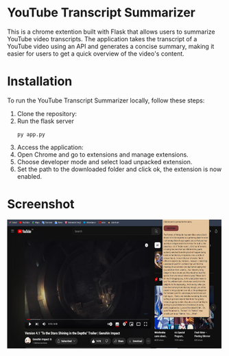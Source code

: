 # YouTube Transcript Summarizer
This is a chrome extention built with Flask that allows users to summarize YouTube video transcripts. The application takes the transcript of a YouTube video using an API and generates a concise summary, making it easier for users to get a quick overview of the video's content.

# Installation
To run the YouTube Transcript Summarizer locally, follow these steps:
1. Clone the repository:
2. Run the flask server
   ```
   py app.py
   ```
3. Access the application:
4. Open Chrome and go to extensions and manage extensions.
5. Choose developer mode and select load unpacked extension.
6. Set the path to the downloaded folder and click ok, the extension is now enabled.

# Screenshot
<img src="image.png" height="300" width="500"></img>
